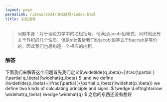 ```yaml
---
layout: page
permalink: /ideas/2024/泊松括号/index.html
title: 泊松括号
---
```


>问题本身：对于理论力学中的泊松括号，他满足jacobi恒等式，同时他还有关于外积的几个性质，但是stjc告诉我们说jacobi恒等式于baccab是等价的，因此我们也想构造一个相应的内积。

### 解答
下面我们来解答这个问题首先我们定义$\widetilde{q_\beta}=|\frac{\partial }{\partial q_\beta}|\widehat{q_\beta}  $
,and we define \(\widetilde{p_\beta}=|\frac{\partial }{\partial p_\beta}|\widehat{p_\beta}\)
we define two kinds of calculating principle and signs:
$
    \wedge \Leftrightarrow \widehat{q_\beta} \wedge \widehat{q}
$
之后的东西还没有想好

